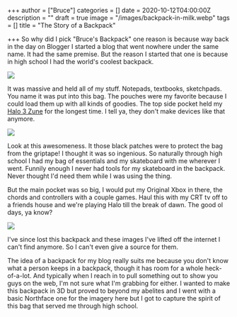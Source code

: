 +++
author = ["Bruce"]
categories = []
date = 2020-10-12T04:00:00Z
description = ""
draft = true
image = "/images/backpack-in-milk.webp"
tags = []
title = "The Story of a Backpack"

+++
So why did I pick "Bruce's Backpack" one reason is because way back in the day on Blogger I started a blog that went nowhere under the same name. It had the same premise. But the reason I started that one is because in high school I had the world's coolest backpack.

![](/images/persp-front.jpg) 

It was massive and held all of my stuff. Notepads, textbooks, sketchpads. You name it was put into this bag. The pouches were my favorite because I could load them up with all kinds of goodies. The top side pocket held my [Halo 3 Zune](https://gizmodo.com/first-pics-of-the-zune-halo-3-special-edition-259877) for the longest time. I tell ya, they don't make devices like that anymore. 

![](/images/detail-frontopen.jpg) 

Look at this awesomeness. It those black patches were to protect the bag from the griptape! I thought it was so ingenious. So naturally through high school I had my bag of essentials and my skateboard with me wherever I went. Funnily enough I never had tools for my skateboard in the backpack. Never thought I'd need them while I was using the thing. 

But the main pocket was so big, I would put my Original Xbox in there, the chords and controllers with a couple games. Haul this with my CRT tv off to a friends house and we're playing Halo till the break of dawn. The good ol days, ya know?

![](/images/top-persp.jpg)

I've since lost this backpack and these images I've lifted off the internet I can't find anymore. So I can't even give a source for them. 

The idea of a backpack for my blog really suits me because you don't know what a person keeps in a backpack, though it has room for a whole heck-of-a-lot. And typically when I reach in to pull something out to show you guys on the web, I'm not sure what I'm grabbing for either. I wanted to make this backpack in 3D but proved to beyond my abelites and I went with a basic Northface one for the imagery here but I got to capture the spirit of this bag that served me through high school.